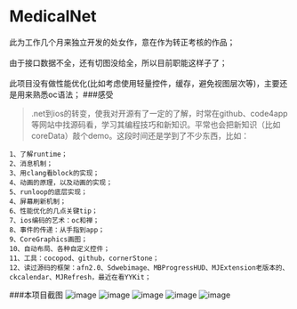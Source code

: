 # MedicalNet
此为工作几个月来独立开发的处女作，意在作为转正考核的作品；
<br/><br/>
由于接口数据不全，还有切图没给全，所以目前职能这样子了；
<br/><br/>
此项目没有做性能优化(比如考虑使用轻量控件，缓存，避免视图层次等)，主要还是用来熟悉oc语法；
###感受
  >.net到ios的转变，使我对开源有了一定的了解，时常在github、code4app等网站中找源码看，学习其编程技巧和新知识。平常也会把新知识（比如coreData）敲个demo。这段时间还是学到了不少东西，比如：
  
    1、了解runtime；
    2、消息机制；
    3、用clang看block的实现；
    4、动画的原理，以及动画的实现；
    5、runloop的底层实现；
    4、屏幕刷新机制；
    6、性能优化的几点关键tip；
    7、ios编码的艺术：oc和禅；
    8、事件的传递：从手指到app；
    9、CoreGraphics画图；
    10、自动布局、各种自定义控件；
    11、工具：cocopod、github，cornerStone；
    12、读过源码的框架：afn2.0、Sdwebimage、MBProgressHUD、MJExtension老版本的、ckcalendar、MJRefresh，最近在看YYKit；
  

###本项目截图
![image](https://github.com/ZAIJIANLUOYE110/MedicalNet/blob/master/screenshots/2.png)
![image](https://github.com/ZAIJIANLUOYE110/MedicalNet/blob/master/screenshots/3.png)
![image](https://github.com/ZAIJIANLUOYE110/MedicalNet/blob/master/screenshots/4.png)
![image](https://github.com/ZAIJIANLUOYE110/MedicalNet/blob/master/screenshots/5.png)
![image](https://github.com/ZAIJIANLUOYE110/MedicalNet/blob/master/screenshots/6.png)
